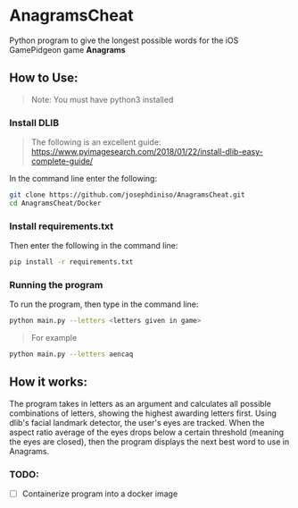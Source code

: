 # AnagramsCheat
Python program to give the longest possible words for the iOS GamePidgeon game <b>Anagrams</b>

## How to Use:
> Note: You must have python3 installed

### Install DLIB
> The following is an excellent guide: https://www.pyimagesearch.com/2018/01/22/install-dlib-easy-complete-guide/

In the command line enter the following:

```bash
git clone https://github.com/josephdiniso/AnagramsCheat.git
cd AnagramsCheat/Docker
```
### Install requirements.txt
Then enter the following in the command line:

```bash
pip install -r requirements.txt
```
### Running the program
To run the program, then type in the command line:

```bash
python main.py --letters <letters given in game>
```

> For example

```bash
python main.py --letters aencaq
```

## How it works:
The program takes in letters as an argument and calculates all possible combinations of letters, showing the highest awarding letters first. Using dlib's facial landmark detector, the user's eyes are tracked. When the aspect ratio average of the eyes drops below a certain threshold (meaning the eyes are closed), then the program displays the next best word to use in Anagrams.

### TODO:
- [ ] Containerize program into a docker image

